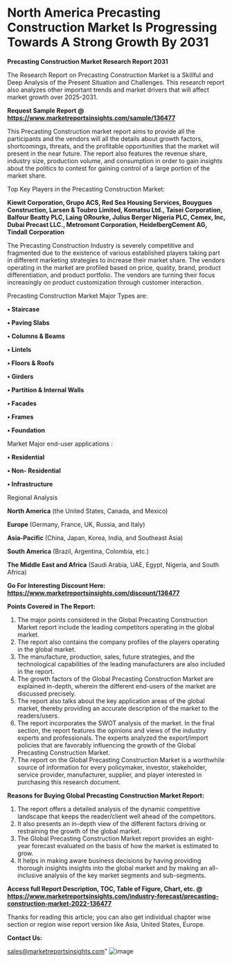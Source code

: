 # North America Precasting Construction Market Is Progressing Towards A Strong Growth By 2031

<strong>Precasting Construction Market Research Report 2031</strong>

The Research Report on Precasting Construction Market is a Skillful and Deep Analysis of the Present Situation and Challenges. This research report also analyzes other important trends and market drivers that will affect market growth over 2025-2031.

<strong>Request Sample Report @ <a href=https://www.marketreportsinsights.com/sample/136477>https://www.marketreportsinsights.com/sample/136477</a></strong>

This Precasting Construction market report aims to provide all the participants and the vendors will all the details about growth factors, shortcomings, threats, and the profitable opportunities that the market will present in the near future. The report also features the revenue share, industry size, production volume, and consumption in order to gain insights about the politics to contest for gaining control of a large portion of the market share.

Top Key Players in the Precasting Construction Market:

<strong>Kiewit Corporation, Grupo ACS, Red Sea Housing Services, Bouygues Construction, Larsen & Toubro Limited, Komatsu Ltd., Taisei Corporation, Balfour Beatty PLC, Laing ORourke, Julius Berger Nigeria PLC, Cemex, Inc, Dubai Precast LLC., Metromont Corporation, HeidelbergCement AG, Tindall Corporation</strong>

The Precasting Construction Industry is severely competitive and fragmented due to the existence of various established players taking part in different marketing strategies to increase their market share. The vendors operating in the market are profiled based on price, quality, brand, product differentiation, and product portfolio. The vendors are turning their focus increasingly on product customization through customer interaction.

Precasting Construction Market Major Types are:

<strong>• Staircase

• Paving Slabs

• Columns & Beams

• Lintels

• Floors & Roofs

• Girders

• Partition & Internal Walls

• Facades

• Frames

• Foundation</strong>

Market Major end-user applications :

<strong>• Residential

• Non- Residential

• Infrastructure</strong>

Regional Analysis

</u><strong><b>North America</b></strong> (the United States, Canada, and Mexico)

<strong><b>Europe </b></strong>(Germany, France, UK, Russia, and Italy)

<strong><b>Asia-Pacific</b></strong> (China, Japan, Korea, India, and Southeast Asia)

<strong><b>South America</b></strong> (Brazil, Argentina, Colombia, etc.)

<strong><b>The Middle East and Africa</b></strong> (Saudi Arabia, UAE, Egypt, Nigeria, and South Africa)

<strong>Go For Interesting Discount Here: <a href=https://www.marketreportsinsights.com/discount/136477>https://www.marketreportsinsights.com/discount/136477</a></strong>

<strong>Points Covered in The Report:</strong>
<ol>
  <li>The major points considered in the Global Precasting Construction Market report include the leading competitors operating in the global market.</li>
  <li>The report also contains the company profiles of the players operating in the global market.</li>
  <li>The manufacture, production, sales, future strategies, and the technological capabilities of the leading manufacturers are also included in the report.</li>
  <li>The growth factors of the Global Precasting Construction Market are explained in-depth, wherein the different end-users of the market are discussed precisely.</li>
  <li>The report also talks about the key application areas of the global market, thereby providing an accurate description of the market to the readers/users.</li>
  <li>The report incorporates the SWOT analysis of the market. In the final section, the report features the opinions and views of the industry experts and professionals. The experts analyzed the export/import policies that are favorably influencing the growth of the Global Precasting Construction Market.</li>
  <li>The report on the Global Precasting Construction Market is a worthwhile source of information for every policymaker, investor, stakeholder, service provider, manufacturer, supplier, and player interested in purchasing this research document.</li>
</ol>
<strong>Reasons for Buying Global Precasting Construction Market Report:</strong>

<ol>
  <li>The report offers a detailed analysis of the dynamic competitive landscape that keeps the reader/client well ahead of the competitors.</li>
  <li>It also presents an in-depth view of the different factors driving or restraining the growth of the global market.</li>
  <li>The Global Precasting Construction Market report provides an eight-year forecast evaluated on the basis of how the market is estimated to grow.</li>
  <li>It helps in making aware business decisions by having providing thorough insights insights into the global market and by making an all-inclusive analysis of the key market segments and sub-segments.</li>
</ol>
<strong>Access full Report Description, TOC, Table of Figure, Chart, etc. @ <a href=https://www.marketreportsinsights.com/industry-forecast/precasting-construction-market-2022-136477>https://www.marketreportsinsights.com/industry-forecast/precasting-construction-market-2022-136477</a></strong>


Thanks for reading this article; you can also get individual chapter wise section or region wise report version like Asia, United States, Europe.

<strong>Contact Us:</strong>

sales@marketreportsinsights.com"
![image](https://github.com/user-attachments/assets/c0d4a6f1-10dc-4278-8e9f-bc600799c04b)
